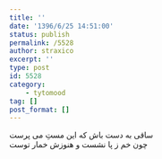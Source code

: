 ```yaml
---
title: ''
date: '1396/6/25 14:51:00'
status: publish
permalink: /5528
author: straxico
excerpt: ''
type: post
id: 5528
category:
    - tytomood
tag: []
post_format: []
---
```

ساقی به دست باش که این مستِ می پرست  
چون خم ز پا نشست و هنوزش خمار توست